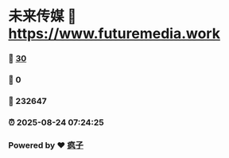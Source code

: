 # 未来传媒 :link: https://www.futuremedia.work 
### :page_facing_up: [30](https://www.futuremedia.work/tag.html) 
### :speech_balloon: 0 
### :hibiscus: 232647 
### :alarm_clock: 2025-08-24 07:24:25 
### Powered by :heart: [疯子](https://github.com/granthuang999/Gmeek)
